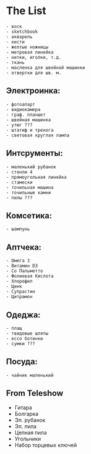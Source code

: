 

# The List #

    - воск
    - sketchbook
    - акварель
    - кисти
    - желтые ножницы
    - метровая линейка
    - нитки, иголки, т.д.
    - ткань
    - масленка для швейной машинки
    - отвертки для шв. м.

## Электроинка: ##

    - фотоапарт
    - видиокамера
    - граф. планшет
    - швейная машинка
    - утюг ???
    - штатиф и тренога
    - световая круглая лампа

## Интсрументы: ##

    - маленький рубанок
    - стенли 4
    - прямоугольная линейка
    - стамески
    - точильная машина
    - точильные камни
    - пилы ???

## Комсетика: ##

    - шампунь

## Аптчека: ##

    - Омега 3
    - Витамин D3
    - Со Пальметто
    - Фолиевая Кислота
    - Хлорофил
    - Цинк
    - Супрастин
    - Цитрамон

## Одеджа: ##

    - плащ
    - твидовые шляпы
    - ecco ботинки
    - сумки ???

## Посуда: ##

    - чайник маленький


## From Teleshow

- Гитара
- Болгарка
- Эл. рубанок
- Эл. пила
- Цепная пила
- Угольники
- Набор торцевых ключей
